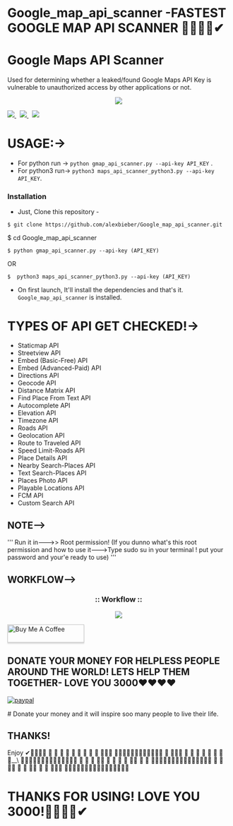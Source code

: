 # Google_map_api_scanner -FASTEST GOOGLE MAP API SCANNER 🔴🔴🔴🔴✔
# Google Maps API Scanner 
Used for determining whether a leaked/found Google Maps API Key is vulnerable to unauthorized access by other applications or not.  


<p align="center">
  <img src="https://developers.giphy.com/branch/master/static/api-512d36c09662682717108a38bbb5c57d.gif">
</p>
<p align="left">
  <a href="https://github.com/alexbieber/Google_map_api_scanner/tree/master/Google_map_api_scanner/modules">
    <img src="https://img.shields.io/badge/Call%20for%20Modules-OPEN-green?style=plastic"/>
  </a>&nbsp;
  <a href="https://www.twitter.com/alexbieber12341">
      <img src="https://img.shields.io/badge/Twitter-@alexbieber12341-blue?style=plastic&logo=twitter"/>
  </a>&nbsp;
  <a href="https://github.com/sponsors/alexbieber">
      <img src="https://img.shields.io/badge/Sponsor-GitHub-red?style=plastic&logo=github"/>
  </a>
</p>


# USAGE:->
- For python run -> `python gmap_api_scanner.py --api-key API_KEY` .
- For python3 run-> `python3 maps_api_scanner_python3.py --api-key API_KEY`. 


### Installation

- Just, Clone this repository -
```
$ git clone https://github.com/alexbieber/Google_map_api_scanner.git
```
$ cd Google_map_api_scanner
```
$ python gmap_api_scanner.py --api-key (API_KEY)
```
OR
```
$  python3 maps_api_scanner_python3.py --api-key (API_KEY)
```

- On first launch, It'll install the dependencies and that's it. `Google_map_api_scanner` is installed.
  

# TYPES OF API GET CHECKED!->
- Staticmap API
- Streetview API
- Embed (Basic-Free) API
- Embed (Advanced-Paid) API
- Directions API
- Geocode API
- Distance Matrix API
- Find Place From Text API
- Autocomplete API
- Elevation API
- Timezone API
- Roads API
- Geolocation API
- Route to Traveled API
- Speed Limit-Roads API
- Place Details API
- Nearby Search-Places API
- Text Search-Places API
- Places Photo API
- Playable Locations API
- FCM API
- Custom Search API

  
## NOTE-->
  
   '''
   Run it in--->> Root permission! (If you dunno what's this root permission and how to use it--->Type sudo su in your terminal ! put your password and your'e ready to use)
   '''

## WORKFLOW-->

<h3 align="center">
:: Workflow ::
</h3>
<p align="center">
<img src="https://i.gifer.com/EYuK.gif"/>
</p>
 <a href="https://www.buymeacoffee.com/alexbieber" target="_blank"><img src="https://www.buymeacoffee.com/assets/img/custom_images/orange_img.png" alt="Buy Me A Coffee" style="height: 41px !important;width: 174px !important;box-shadow: 0px 3px 2px 0px rgba(190, 190, 190, 0.5) !important;-webkit-box-shadow: 0px 3px 2px 0px rgba(190, 190, 190, 0.5) !important;" ></a>

## DONATE YOUR MONEY FOR HELPLESS PEOPLE AROUND THE WORLD! LETS HELP THEM TOGETHER- LOVE YOU 3000❤❤❤❤
<p>
  <a href="https://www.paypal.me/alexbieber1234">
      <img src="https://www.paypalobjects.com/en_US/i/btn/btn_donateCC_LG.gif" alt="paypal">
  </a>
</p>
# Donate your money and it will inspire soo many people to live their life.


 ## THANKS!  
   Enjoy ✔🔴🔴🔴🔴  🔴   🔴  🔴 🔴    🔴 🔴   🔴    🔴     🔴  🔴🔴🔴      🔴🔴🔴🔴🔴🔴🔴🔴🔴🔴🔴🔴
              🔴      🔴🔴🔴  🔴  🔴    🔴  🔴  🔴    🔴  🔴    🔴__\         🔴🔴🔴🔴🔴🔴🔴🔴🔴🔴🔴🔴🔴🔴
              🔴      🔴   🔴 🔴🔴 🔴   🔴   🔴 🔴    🔴🔴 🔴       🔴        🔴🔴🔴🔴🔴🔴🔴🔴🔴🔴🔴🔴🔴🔴🔴
              🔴      🔴   🔴🔴     🔴   🔴    🔴🔴    🔴     🔴 🔴🔴🔴        🔴🔴🔴🔴🔴🔴🔴🔴🔴🔴🔴🔴🔴🔴🔴🔴


# THANKS FOR USING! LOVE YOU 3000!🔴🔴🔴🔴✔

